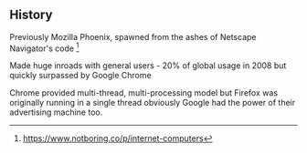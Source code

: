 ## History

Previously Mozilla Phoenix, spawned from the ashes of Netscape Navigator's code [^1]

Made huge inroads with general users - 20% of global usage in 2008 but quickly surpassed by Google Chrome

Chrome provided multi-thread, multi-processing model but Firefox was originally running in a single thread obviously Google had the power of their advertising machine too.

[^1]: https://www.notboring.co/p/internet-computers